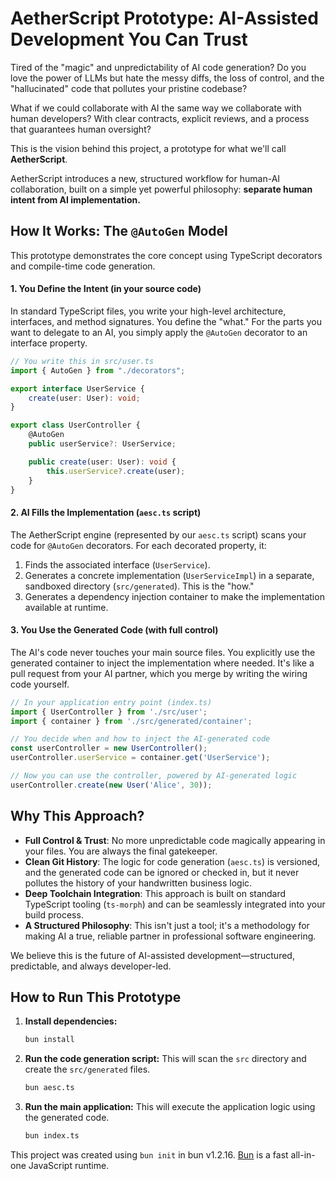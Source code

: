 # AetherScript Prototype: AI-Assisted Development You Can Trust

Tired of the "magic" and unpredictability of AI code generation? Do you love the power of LLMs but hate the messy diffs, the loss of control, and the "hallucinated" code that pollutes your pristine codebase?

What if we could collaborate with AI the same way we collaborate with human developers? With clear contracts, explicit reviews, and a process that guarantees human oversight?

This is the vision behind this project, a prototype for what we'll call **AetherScript**.

AetherScript introduces a new, structured workflow for human-AI collaboration, built on a simple yet powerful philosophy: **separate human intent from AI implementation.**

## How It Works: The `@AutoGen` Model

This prototype demonstrates the core concept using TypeScript decorators and compile-time code generation.

#### 1. You Define the Intent (in your source code)

In standard TypeScript files, you write your high-level architecture, interfaces, and method signatures. You define the "what." For the parts you want to delegate to an AI, you simply apply the `@AutoGen` decorator to an interface property.

```typescript
// You write this in src/user.ts
import { AutoGen } from "./decorators";

export interface UserService {
    create(user: User): void;
}

export class UserController {
    @AutoGen
    public userService?: UserService;

    public create(user: User): void {
        this.userService?.create(user);
    }
}
```

#### 2. AI Fills the Implementation (`aesc.ts` script)

The AetherScript engine (represented by our `aesc.ts` script) scans your code for `@AutoGen` decorators. For each decorated property, it:
1.  Finds the associated interface (`UserService`).
2.  Generates a concrete implementation (`UserServiceImpl`) in a separate, sandboxed directory (`src/generated`). This is the "how."
3.  Generates a dependency injection container to make the implementation available at runtime.

#### 3. You Use the Generated Code (with full control)

The AI's code never touches your main source files. You explicitly use the generated container to inject the implementation where needed. It's like a pull request from your AI partner, which you merge by writing the wiring code yourself.

```typescript
// In your application entry point (index.ts)
import { UserController } from './src/user';
import { container } from './src/generated/container';

// You decide when and how to inject the AI-generated code
const userController = new UserController();
userController.userService = container.get('UserService');

// Now you can use the controller, powered by AI-generated logic
userController.create(new User('Alice', 30));
```

## Why This Approach?

*   **Full Control & Trust**: No more unpredictable code magically appearing in your files. You are always the final gatekeeper.
*   **Clean Git History**: The logic for code generation (`aesc.ts`) is versioned, and the generated code can be ignored or checked in, but it never pollutes the history of your handwritten business logic.
*   **Deep Toolchain Integration**: This approach is built on standard TypeScript tooling (`ts-morph`) and can be seamlessly integrated into your build process.
*   **A Structured Philosophy**: This isn't just a tool; it's a methodology for making AI a true, reliable partner in professional software engineering.

We believe this is the future of AI-assisted development—structured, predictable, and always developer-led.

## How to Run This Prototype

1.  **Install dependencies:**
    ```bash
    bun install
    ```

2.  **Run the code generation script:**
    This will scan the `src` directory and create the `src/generated` files.
    ```bash
    bun aesc.ts
    ```

3.  **Run the main application:**
    This will execute the application logic using the generated code.
    ```bash
    bun index.ts
    ```

This project was created using `bun init` in bun v1.2.16. [Bun](https://bun.sh) is a fast all-in-one JavaScript runtime.
